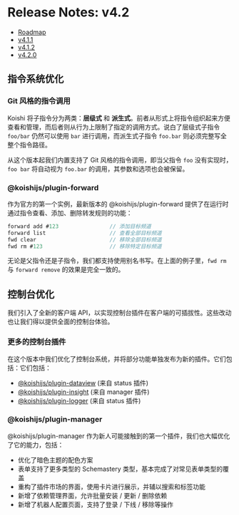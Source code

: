 # Release Notes: v4.2

- [Roadmap](https://github.com/koishijs/koishi/issues/482)
- [v4.1.1](https://github.com/koishijs/koishi/releases/tag/4.1.1)
- [v4.1.2](https://github.com/koishijs/koishi/releases/tag/4.1.2)
- [v4.2.0](https://github.com/koishijs/koishi/releases/tag/4.2.0)

## 指令系统优化

### Git 风格的指令调用

Koishi 将子指令分为两类：**层级式** 和 **派生式**。前者从形式上将指令组织起来方便查看和管理，而后者则从行为上限制了指定的调用方式。说白了层级式子指令 `foo/bar` 仍然可以使用 `bar` 进行调用，而派生式子指令 `foo.bar` 则必须完整写全整个指令路径。

从这个版本起我们内置支持了 Git 风格的指令调用，即当父指令 `foo` 没有实现时，`foo bar` 将自动视为 `foo.bar` 的调用，其参数和选项也会被保留。

### @koishijs/plugin-forward

作为官方的第一个实例，最新版本的 @koishijs/plugin-forward 提供了在运行时通过指令查看、添加、删除转发规则的功能：

```js
forward add #123                // 添加目标频道
forward list                    // 查看全部目标频道
fwd clear                       // 移除全部目标频道
fwd rm #123                     // 移除特定目标频道
```

无论是父指令还是子指令，我们都支持使用别名书写。在上面的例子里，`fwd rm` 与 `forward remove` 的效果是完全一致的。

## 控制台优化

我们引入了全新的客户端 API，以实现控制台插件在客户端的可插拔性。这些改动也让我们得以提供全面的控制台体验。

### 更多的控制台插件

在这个版本中我们优化了控制台系统，并将部分功能单独发布为新的插件。它们包括：它们包括：

- [@koishijs/plugin-dataview](https://github.com/koishijs/koishi-plugin-dataview) (来自 status 插件)
- [@koishijs/plugin-insight](../plugins/console/insight.md) (来自 manager 插件)
- [@koishijs/plugin-logger](../plugins/console/logger.md) (来自 status 插件)

### @koishijs/plugin-manager

@koishijs/plugin-manager 作为新人可能接触到的第一个插件，我们也大幅优化了它的能力，包括：

- 优化了暗色主题的配色方案
- 表单支持了更多类型的 Schemastery 类型，基本完成了对常见表单类型的覆盖
- 重构了插件市场的界面，使用卡片进行展示，并辅以搜索和标签功能
- 新增了依赖管理界面，允许批量安装 / 更新 / 删除依赖
- 新增了机器人配置页面，支持了登录 / 下线 / 移除等操作
